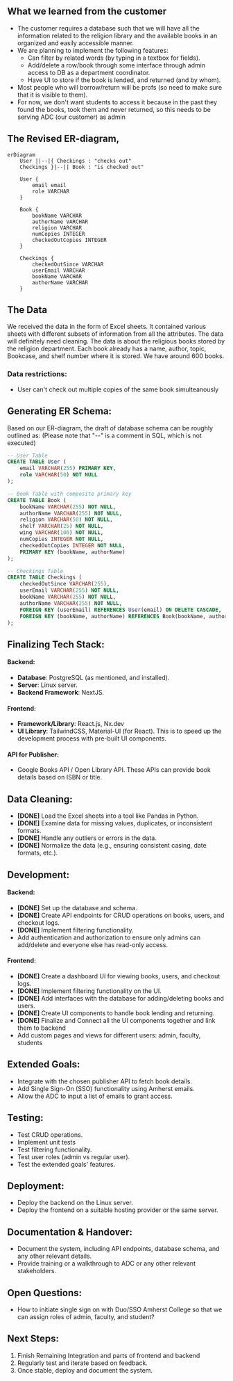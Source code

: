 ## What we learned from the customer
- The customer requires a database such that we will have all the information related to the religion library and the available books in an organized and easily accessible manner.
- We are planning to implement the following features:
    - Can filter by related words (by typing in a textbox for fields).
    - Add/delete a row/book through some interface through admin access to DB as a department coordinator.
    - Have UI to store if the book is lended, and returned (and by whom). 
- Most people who will borrow/return will be profs (so need to make sure that it is visible to them).
- For now, we don't want students to access it because in the past they found the books, took them and never returned, so this needs to be serving ADC (our customer) as admin

## The Revised ER-diagram,

```mermaid
erDiagram
    User ||--|{ Checkings : "checks out"
    Checkings }|--|| Book : "is checked out"
    
    User {
        email email
        role VARCHAR
    }

    Book {
        bookName VARCHAR
        authorName VARCHAR
        religion VARCHAR
        numCopies INTEGER
        checkedOutCopies INTEGER
    }

    Checkings {
        checkedOutSince VARCHAR
        userEmail VARCHAR
        bookName VARCHAR
        authorName VARCHAR
    }
```
## The Data
We received the data in the form of Excel sheets. It contained various sheets with different subsets of information from all the attributes. The data will definitely need cleaning. The data is about the religious books stored by the religion department. Each book already has a name, author, topic, Bookcase, and shelf number where it is stored. We have around 600 books.

### Data restrictions:
- User can't check out multiple copies of the same book simulteanously

## Generating ER Schema:
Based on our ER-diagram, the draft of database schema can be roughly outlined as: (Please note that "--" is a comment in SQL, which is not executed)

```sql
-- User Table
CREATE TABLE User (
    email VARCHAR(255) PRIMARY KEY,
    role VARCHAR(50) NOT NULL
);

-- Book Table with composite primary key
CREATE TABLE Book (
    bookName VARCHAR(255) NOT NULL,
    authorName VARCHAR(255) NOT NULL,
    religion VARCHAR(50) NOT NULL,
    shelf VARCHAR(25) NOT NULL,
    wing VARCHAR(100) NOT NULL,
    numCopies INTEGER NOT NULL,
    checkedOutCopies INTEGER NOT NULL,
    PRIMARY KEY (bookName, authorName)
);

-- Checkings Table
CREATE TABLE Checkings (
    checkedOutSince VARCHAR(255),
    userEmail VARCHAR(255) NOT NULL,
    bookName VARCHAR(255) NOT NULL,
    authorName VARCHAR(255) NOT NULL,
    FOREIGN KEY (userEmail) REFERENCES User(email) ON DELETE CASCADE,
    FOREIGN KEY (bookName, authorName) REFERENCES Book(bookName, authorName) ON DELETE CASCADE
);
```

## Finalizing Tech Stack:

#### Backend:
- **Database**: PostgreSQL (as mentioned, and installed).
- **Server**:  Linux server.
- **Backend Framework**: NextJS.

#### Frontend:
- **Framework/Library**: React.js, Nx.dev
- **UI Library**: TailwindCSS, Material-UI (for React). This is to speed up the development process with pre-built UI components.

#### API for Publisher:
- Google Books API / Open Library API. These APIs can provide book details based on ISBN or title.

## Data Cleaning:
- **[DONE]** Load the Excel sheets into a tool like Pandas in Python.
- **[DONE]** Examine data for missing values, duplicates, or inconsistent formats.
- **[DONE]** Handle any outliers or errors in the data.
- **[DONE]** Normalize the data (e.g., ensuring consistent casing, date formats, etc.).

## Development:

#### Backend:
- **[DONE]** Set up the database and schema.
- **[DONE]** Create API endpoints for CRUD operations on books, users, and checkout logs.
- **[DONE]** Implement filtering functionality.
- Add authentication and authorization to ensure only admins can add/delete and everyone else has read-only access.
  
#### Frontend:
- **[DONE]** Create a dashboard UI for viewing books, users, and checkout logs.
- **[DONE]** Implement filtering functionality on the UI.
- **[DONE]** Add interfaces with the database for adding/deleting books and users.
- **[DONE]** Create UI components to handle book lending and returning.
- **[DONE]** Finalize and Connect all the UI components together and link them to backend
- Add custom pages and views for different users: admin, faculty, students
  
## Extended Goals:
- Integrate with the chosen publisher API to fetch book details.
- Add Single Sign-On (SSO) functionality using Amherst emails.
- Allow the ADC to input a list of emails to grant access.

## Testing:
- Test CRUD operations.
- Implement unit tests
- Test filtering functionality.
- Test user roles (admin vs regular user).
- Test the extended goals' features.

## Deployment:
- Deploy the backend on the Linux server.
- Deploy the frontend on a suitable hosting provider or the same server.

## Documentation & Handover:
- Document the system, including API endpoints, database schema, and any other relevant details.
- Provide training or a walkthrough to ADC or any other relevant stakeholders.

## Open Questions:
- How to initiate single sign on with Duo/SSO Amherst College so that we can assign roles of admin, faculty, and student?

## Next Steps:
1. Finish Remaining Integration and parts of frontend and backend
2. Regularly test and iterate based on feedback.
3. Once stable, deploy and document the system.
